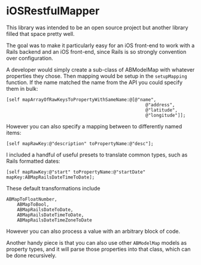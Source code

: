 iOSRestfulMapper
================

This library was intended to be an open source project but another library filled that space pretty well.

The goal was to make it particularly easy for an iOS front-end to work with a Rails backend and an iOS front-end, since Rails is so strongly convention over configuration.

A developer would simply create a sub-class of ABModelMap with whatever properties they chose. Then mapping would be setup in the `setupMapping` function. If the name matched the name from the API you could specify them in bulk:

```
[self mapArrayOfRawKeysToPropertyWithSameName:@[@"name",
                                                    @"address",
                                                    @"latitude",
                                                    @"longitude"]];
```

However you can also specify a mapping between to differently named items:

```
[self mapRawKey:@"description" toPropertyName:@"desc"];
```

I included a handful of useful presets to translate common types, such as Rails formatted dates:

```
[self mapRawKey:@"start" toPropertyName:@"startDate" mapKey:ABMapRailsDateTimeToDate];
```

These default transformations include
```
ABMapToFloatNumber,
	ABMapToBool,
	ABMapRailsDateToDate,
	ABMapRailsDateTimeToDate,
	ABMapRailsDateTimeZoneToDate
  ```

  However you can also process a value with an arbitrary block of code.

  Another handy piece is that you can also use other `ABModelMap` models as property types, and it will parse those properties into that class, which can be done recursively.
